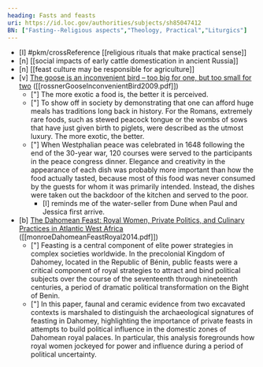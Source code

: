 ```yaml
---
heading: Fasts and feasts
uri: https://id.loc.gov/authorities/subjects/sh85047412
BN: ["Fasting--Religious aspects","Theology, Practical","Liturgics"]
---
```


- [I] #pkm/crossReference [[religious rituals that make practical sense]]
- [n] [[social impacts of early cattle domestication in ancient Russia]]
- [n] [[feast culture may be responsible for agriculture]]
- [v] [The goose is an inconvenient bird – too big for one, but too small for two](https://doi.org/10.1111/j.1467-789X.2008.00530.x) ([[rossnerGooseInconvenientBird2009.pdf]])
	- ["] The more exotic a food is, the better it is perceived.
	- ["] To show off in society by demonstrating that one can afford huge meals has traditions long back in history. For the Romans, extremely rare foods, such as stewed peacock tongue or the wombs of sows that have just given birth to piglets, were described as the utmost luxury. The more exotic, the better.
	- ["] When Westphalian peace was celebrated in 1648 following the end of the 30-year war, 120 courses were served to the participants in the peace congress dinner. Elegance and creativity in the appearance of each dish was probably more important than how the food actually tasted, because most of this food was never consumed by the guests for whom it was primarily intended. Instead, the dishes were taken out the backdoor of the kitchen and served to the poor.
		- [I] reminds me of the water-seller from Dune when Paul and Jessica first arrive. 
- [b] [The Dahomean Feast: Royal Women, Private Politics, and Culinary Practices in Atlantic West Africa](https://link.springer.com/article/10.1007/s10437-014-9156-5) ([[monroeDahomeanFeastRoyal2014.pdf]]) 
	- ["] Feasting is a central component of elite power strategies in complex societies worldwide. In the precolonial Kingdom of Dahomey, located in the Republic of Bénin, public feasts were a critical component of royal strategies to attract and bind political subjects over the course of the seventeenth through nineteenth centuries, a period of dramatic political transformation on the Bight of Benin. 
	- ["] In this paper, faunal and ceramic evidence from two excavated contexts is marshaled to distinguish the archaeological signatures of feasting in Dahomey, highlighting the importance of private feasts in attempts to build political influence in the domestic zones of Dahomean royal palaces. In particular, this analysis foregrounds how royal women jockeyed for power and influence during a period of political uncertainty.